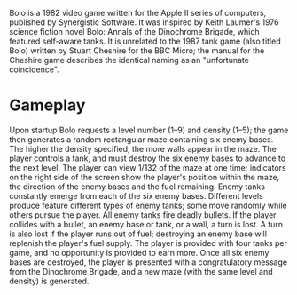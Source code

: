 Bolo is a 1982 video game written for the Apple II series of computers, published by Synergistic Software. It was inspired by Keith Laumer's 1976 science fiction novel Bolo: Annals of the Dinochrome Brigade, which featured self-aware tanks. It is unrelated to the 1987 tank game (also titled Bolo) written by Stuart Cheshire for the BBC Micro; the manual for the Cheshire game describes the identical naming as an "unfortunate coincidence".

# Gameplay

Upon startup Bolo requests a level number (1–9) and density (1–5); the game then generates a random rectangular maze containing six enemy bases. The higher the density specified, the more walls appear in the maze. The player controls a tank, and must destroy the six enemy bases to advance to the next level. The player can view 1/132 of the maze at one time; indicators on the right side of the screen show the player's position within the maze, the direction of the enemy bases and the fuel remaining.
Enemy tanks constantly emerge from each of the six enemy bases. Different levels produce feature different types of enemy tanks; some move randomly while others pursue the player. All enemy tanks fire deadly bullets. If the player collides with a bullet, an enemy base or tank, or a wall, a turn is lost. A turn is also lost if the player runs out of fuel; destroying an enemy base will replenish the player's fuel supply. The player is provided with four tanks per game, and no opportunity is provided to earn more.
Once all six enemy bases are destroyed, the player is presented with a congratulatory message from the Dinochrome Brigade, and a new maze (with the same level and density) is generated.